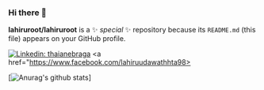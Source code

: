 
### Hi there 👋
**lahiruroot/lahiruroot** is a ✨ _special_ ✨ repository because its `README.md` (this file) appears on your GitHub profile.


[![Linkedin: thaianebraga](https://img.shields.io/badge/-kavinduyasintha-blue?style=flat-square&logo=Linkedin&logoColor=white&link=https://www.linkedin.com/in/s-kavindu-yasintha-sliva)](https://www.linkedin.com/in/lahiru-udawaththa-630155147/)
<a href="https://www.instagram.com/devstudio.lk/"></a>
<a href="https://www.facebook.com/lahiruudawathhta98></a>

>

[![Anurag's github stats](https://github-readme-stats.vercel.app/api?username=lahiruroot)]

<!--

**lahiruroot/lahiruroot** is a ✨ _special_ ✨ repository because its `README.md` (this file) appears on your GitHub profile.
